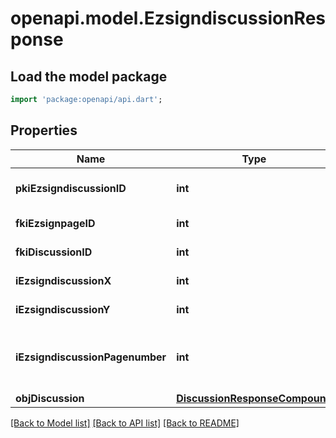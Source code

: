 # openapi.model.EzsigndiscussionResponse

## Load the model package
```dart
import 'package:openapi/api.dart';
```

## Properties
Name | Type | Description | Notes
------------ | ------------- | ------------- | -------------
**pkiEzsigndiscussionID** | **int** | The unique ID of the Ezsigndiscussion | 
**fkiEzsignpageID** | **int** | The unique ID of the Ezsignpage | 
**fkiDiscussionID** | **int** | The unique ID of the Discussion | 
**iEzsigndiscussionX** | **int** | The x of the Ezsigndiscussion | 
**iEzsigndiscussionY** | **int** | The y of the Ezsigndiscussion | 
**iEzsigndiscussionPagenumber** | **int** | The page number in the Ezsigndocument for the Ezsigndiscussion | 
**objDiscussion** | [**DiscussionResponseCompound**](DiscussionResponseCompound.md) |  | 

[[Back to Model list]](../README.md#documentation-for-models) [[Back to API list]](../README.md#documentation-for-api-endpoints) [[Back to README]](../README.md)


